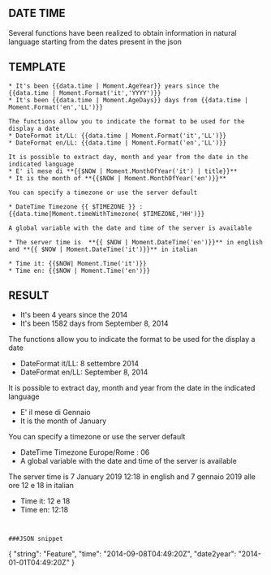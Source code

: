 ﻿## DATE TIME

Several functions have been realized to obtain information in natural language starting from the dates present in the json

 
## TEMPLATE
```
* It's been {{data.time | Moment.AgeYear}} years since the  {{data.time | Moment.Format('it','YYYY')}}
* It's been {{data.time | Moment.AgeDays}} days from {{data.time | Moment.Format('en','LL')}}

The functions allow you to indicate the format to be used for the display a date
* DateFormat it/LL: {{data.time | Moment.Format('it','LL')}}
* DateFormat en/LL: {{data.time | Moment.Format('en','LL')}}

It is possible to extract day, month and year from the date in the indicated language
* E' il mese di **{{$NOW | Moment.MonthOfYear('it') | title}}**
* It is the month of **{{$NOW | Moment.MonthOfYear('en')}}**

You can specify a timezone or use the server default

* DateTime Timezone {{ $TIMEZONE }} : {{data.time|Moment.timeWithTimezone( $TIMEZONE,'HH')}}

A global variable with the date and time of the server is available

* The server time is  **{{ $NOW | Moment.DateTime('en')}}** in english and **{{ $NOW | Moment.DateTime('it')}}** in italian

* Time it: {{$NOW| Moment.Time('it')}}
* Time en: {{$NOW | Moment.Time('en')}}

```


## RESULT
* It's been 4 years since the 2014
* It's been 1582 days from September 8, 2014

The functions allow you to indicate the format to be used for the display a date

* DateFormat it/LL: 8 settembre 2014
* DateFormat en/LL: September 8, 2014

It is possible to extract day, month and year from the date in the indicated language

* E' il mese di Gennaio
* It is the month of January

You can specify a timezone or use the server default

* DateTime Timezone Europe/Rome : 06
* A global variable with the date and time of the server is available

The server time is 7 January 2019 12:18 in english and 7 gennaio 2019 alle ore 12 e 18 in italian
* Time it: 12 e 18
* Time en: 12:18 

```


###JSON snippet

```
 {
    	"string": "Feature",
    	"time": "2014-09-08T04:49:20Z",
    	"date2year": "2014-01-01T04:49:20Z"
        }

```
	 
	 
	 
	 
